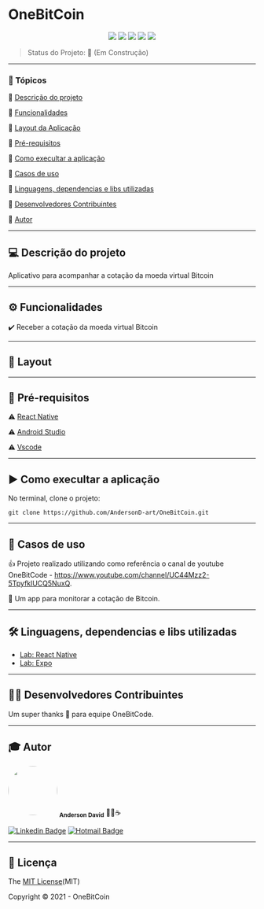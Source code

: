 <h1>OneBitCoin</h1> 

<p align="center">
  <img src="https://img.shields.io/static/v1?label=java%20script&message=language&color=blue&style=for-the-badge&logo=javascript"/>  
  <img src="https://img.shields.io/static/v1?label=react%20native&message=framework&color=blue&style=for-the-badge&logo=REACT"/>
  <img src="http://img.shields.io/static/v1?label=License&message=MIT&color=green&style=for-the-badge"/>   
  <img src="http://img.shields.io/static/v1?label=TESTES&message=%3E100&color=GREEN&style=for-the-badge"/>  
  <img src="http://img.shields.io/static/v1?label=STATUS&message=CONSTRUINDO&color=yellow&style=for-the-badge"/>   
</p>

> Status do Projeto: 🚧 (Em Construção)
---

### 📖 Tópicos 

:small_blue_diamond: [Descrição do projeto](#-descrição-do-projeto)

:small_blue_diamond: [Funcionalidades](#-funcionalidades)

:small_blue_diamond: [Layout da Aplicação](#-layout)

:small_blue_diamond: [Pré-requisitos](#-pré-requisitos)

:small_blue_diamond: [Como execultar a aplicação](#-como-execultar-a-aplicação)

:small_blue_diamond: [Casos de uso](#-casos-de-uso)

:small_blue_diamond: [Linguagens, dependencias e libs utilizadas](#-linguagens-dependencias-e-libs-utilizadas)

:small_blue_diamond: [Desenvolvedores Contribuintes](#-desenvolvedores-contribuintes)

:small_blue_diamond: [Autor](#-autor)

--- 

## 💻 Descrição do projeto 

<p align="justify">
  Aplicativo para acompanhar a cotação da moeda virtual Bitcoin
</p>

---

## ⚙️ Funcionalidades

:heavy_check_mark: Receber a cotação da moeda virtual Bitcoin 
  
---

## 🎨 Layout

---

## 🎯 Pré-requisitos

:warning: [React Native](https://reactnative.dev/) 

:warning: [Android Studio](https://developer.android.com/studio)

:warning: [Vscode](https://code.visualstudio.com/download)

---

## ▶️ Como execultar a aplicação

No terminal, clone o projeto: 

```
git clone https://github.com/AndersonD-art/OneBitCoin.git
```
---

## 📌 Casos de uso

👍 Projeto realizado utilizando como referência o canal de youtube OneBitCode - https://www.youtube.com/channel/UC44Mzz2-5TpyfklUCQ5NuxQ.

💬 Um app para monitorar a cotação de Bitcoin.

---

## 🛠 Linguagens, dependencias e libs utilizadas

- [Lab: React Native](https://reactnative.dev/docs/getting-started)
- [Lab: Expo](https://docs.expo.dev/)

---

## 👨‍💻 Desenvolvedores Contribuintes

Um super thanks 👏 para equipe OneBitCode.

---

## 🎓 Autor

 <img style="border-radius: 50%;" src="https://avatars.githubusercontent.com/u/77983152?s=460&u=f61c18670116cb318cdf26e7523643a6dccb5680&v=4" width="100px;"/> 
 <sub><b>Anderson David</b></sub> 👨‍💻☕
 
[![Linkedin Badge](https://img.shields.io/badge/-AndersonDavid-blue?style=flat-square&logo=Linkedin&logoColor=white&link=https://www.linkedin.com/in/anderson-david-ti)](https://www.linkedin.com/in/anderson-david-ti) 
[![Hotmail Badge](https://img.shields.io/badge/-andersondavidti@hotmail.com-c14438?style=flat-square&logo=Hotmail&logoColor=white&link=mailto:andersondavidti@hotmail.com)](mailto:andersondavidti@hotmail.com)

---

## 📝 Licença 

The [MIT License](https://github.com/AndersonD-art/my_notes/commit/35c9075d739ff16ac14b7b0a8850c2489014c3e0)(MIT)

Copyright :copyright: 2021 - OneBitCoin
